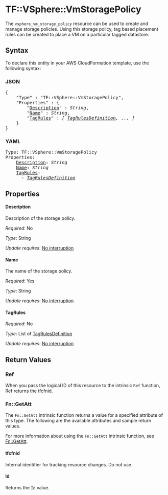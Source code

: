 # TF::VSphere::VmStoragePolicy

The `vsphere_vm_storage_policy` resource can be used to create and manage storage 
policies. Using this storage policy, tag based placement rules can be created to 
place a VM on a particular tagged datastore.

## Syntax

To declare this entity in your AWS CloudFormation template, use the following syntax:

### JSON

<pre>
{
    "Type" : "TF::VSphere::VmStoragePolicy",
    "Properties" : {
        "<a href="#description" title="Description">Description</a>" : <i>String</i>,
        "<a href="#name" title="Name">Name</a>" : <i>String</i>,
        "<a href="#tagrules" title="TagRules">TagRules</a>" : <i>[ <a href="tagrulesdefinition.md">TagRulesDefinition</a>, ... ]</i>
    }
}
</pre>

### YAML

<pre>
Type: TF::VSphere::VmStoragePolicy
Properties:
    <a href="#description" title="Description">Description</a>: <i>String</i>
    <a href="#name" title="Name">Name</a>: <i>String</i>
    <a href="#tagrules" title="TagRules">TagRules</a>: <i>
      - <a href="tagrulesdefinition.md">TagRulesDefinition</a></i>
</pre>

## Properties

#### Description

Description of the storage policy.

_Required_: No

_Type_: String

_Update requires_: [No interruption](https://docs.aws.amazon.com/AWSCloudFormation/latest/UserGuide/using-cfn-updating-stacks-update-behaviors.html#update-no-interrupt)

#### Name

The name of the storage policy.

_Required_: Yes

_Type_: String

_Update requires_: [No interruption](https://docs.aws.amazon.com/AWSCloudFormation/latest/UserGuide/using-cfn-updating-stacks-update-behaviors.html#update-no-interrupt)

#### TagRules

_Required_: No

_Type_: List of <a href="tagrulesdefinition.md">TagRulesDefinition</a>

_Update requires_: [No interruption](https://docs.aws.amazon.com/AWSCloudFormation/latest/UserGuide/using-cfn-updating-stacks-update-behaviors.html#update-no-interrupt)

## Return Values

### Ref

When you pass the logical ID of this resource to the intrinsic `Ref` function, Ref returns the tfcfnid.

### Fn::GetAtt

The `Fn::GetAtt` intrinsic function returns a value for a specified attribute of this type. The following are the available attributes and sample return values.

For more information about using the `Fn::GetAtt` intrinsic function, see [Fn::GetAtt](https://docs.aws.amazon.com/AWSCloudFormation/latest/UserGuide/intrinsic-function-reference-getatt.html).

#### tfcfnid

Internal identifier for tracking resource changes. Do not use.

#### Id

Returns the <code>Id</code> value.

